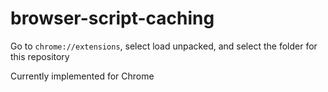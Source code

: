 # browser-script-caching

Go to `chrome://extensions`, select load unpacked, and select the folder for this repository

Currently implemented for Chrome
